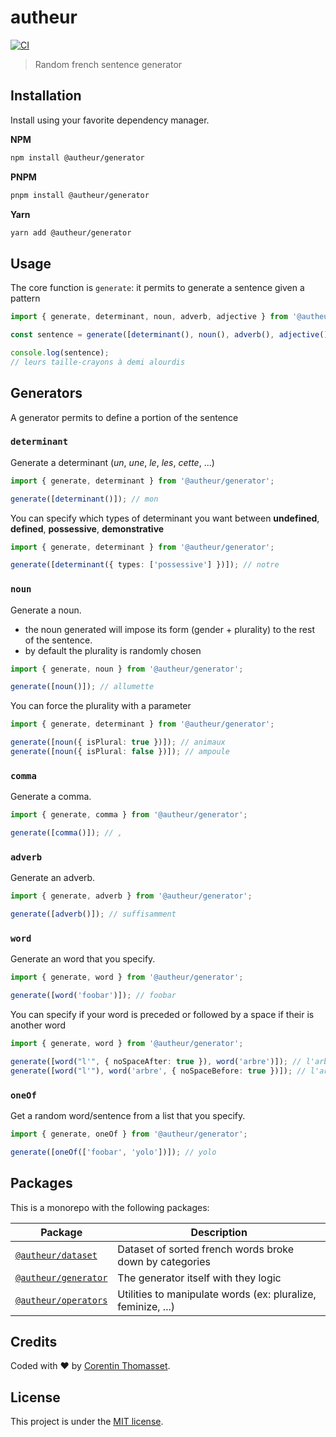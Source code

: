 # autheur

[![CI](https://github.com/CorentinTh/autheur/actions/workflows/ci.yml/badge.svg)](https://github.com/CorentinTh/autheur/actions/workflows/ci.yml)

> Random french sentence generator

## Installation

Install using your favorite dependency manager.

**NPM**

```bash
npm install @autheur/generator
```

**PNPM**

```bash
pnpm install @autheur/generator
```

**Yarn**

```bash
yarn add @autheur/generator
```

## Usage

The core function is `generate`: it permits to generate a sentence given a pattern

```typescript
import { generate, determinant, noun, adverb, adjective } from '@autheur/generator';

const sentence = generate([determinant(), noun(), adverb(), adjective()]);

console.log(sentence);
// leurs taille-crayons à demi alourdis
```

## Generators

A generator permits to define a portion of the sentence

### `determinant`

Generate a determinant (_un_, _une_, _le_, _les_, _cette_, ...)

```typescript
import { generate, determinant } from '@autheur/generator';

generate([determinant()]); // mon
```

You can specify which types of determinant you want between **undefined**, **defined**, **possessive**, **demonstrative**

```typescript
import { generate, determinant } from '@autheur/generator';

generate([determinant({ types: ['possessive'] })]); // notre
```

### `noun`

Generate a noun.

- the noun generated will impose its form (gender + plurality) to the rest of the sentence.
- by default the plurality is randomly chosen

```typescript
import { generate, noun } from '@autheur/generator';

generate([noun()]); // allumette
```

You can force the plurality with a parameter

```typescript
import { generate, determinant } from '@autheur/generator';

generate([noun({ isPlural: true })]); // animaux
generate([noun({ isPlural: false })]); // ampoule
```

### `comma`

Generate a comma.

```typescript
import { generate, comma } from '@autheur/generator';

generate([comma()]); // ,
```

### `adverb`

Generate an adverb.

```typescript
import { generate, adverb } from '@autheur/generator';

generate([adverb()]); // suffisamment
```

### `word`

Generate an word that you specify.

```typescript
import { generate, word } from '@autheur/generator';

generate([word('foobar')]); // foobar
```

You can specify if your word is preceded or followed by a space if their is another word

```typescript
import { generate, word } from '@autheur/generator';

generate([word("l'", { noSpaceAfter: true }), word('arbre')]); // l'arbre
generate([word("l'"), word('arbre', { noSpaceBefore: true })]); // l'arbre
```

### `oneOf`

Get a random word/sentence from a list that you specify.

```typescript
import { generate, oneOf } from '@autheur/generator';

generate([oneOf(['foobar', 'yolo'])]); // yolo
```

## Packages

This is a monorepo with the following packages:

| Package                                       | Description                                                  |
| --------------------------------------------- | ------------------------------------------------------------ |
| [`@autheur/dataset`](./packages/datasets/)    | Dataset of sorted french words broke down by categories      |
| [`@autheur/generator`](./packages/generator/) | The generator itself with they logic                         |
| [`@autheur/operators`](./packages/operators/) | Utilities to manipulate words (ex: pluralize, feminize, ...) |

## Credits

Coded with ❤️ by [Corentin Thomasset](//corentin-thomasset.fr).

## License

This project is under the [MIT license](LICENSE).
